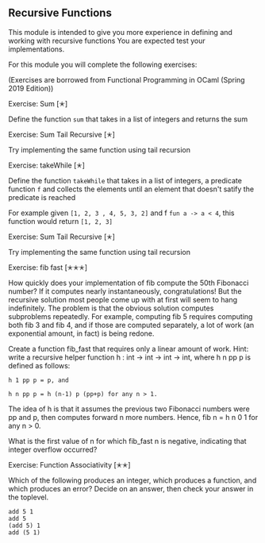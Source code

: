## Recursive Functions 

This module is intended to give you more experience in defining and working with recursive functions
You are expected test your implementations. 

For this module you will complete the following exercises:

(Exercises are borrowed from Functional Programming in OCaml (Spring 2019 Edition))

Exercise: Sum [✭]

Define the function `sum` that takes in a list of integers and returns the sum 

Exercise: Sum Tail Recursive [✭]

Try implementing the same function using tail recursion 

Exercise: takeWhile [✭]

Define the function `takeWhile` that takes in a list of integers, a predicate function `f` and collects the elements until an element that doesn't satify the predicate is reached

For example given `[1, 2, 3 , 4, 5, 3, 2]` and f `fun a -> a < 4`, this function would return `[1, 2, 3]`

Exercise: Sum Tail Recursive [✭]

Try implementing the same function using tail recursion 

Exercise: fib fast [✭✭✭]

How quickly does your implementation of fib compute the 50th Fibonacci number? If it computes nearly instantaneously, congratulations! But the recursive solution most people come up with at first will seem to hang indefinitely. The problem is that the obvious solution computes subproblems repeatedly. For example, computing fib 5 requires computing both fib 3 and fib 4, and if those are computed separately, a lot of work (an exponential amount, in fact) is being redone.

Create a function fib_fast that requires only a linear amount of work. Hint: write a recursive helper function h : int -> int -> int -> int, where h n pp p is defined as follows:

    h 1 pp p = p, and

    h n pp p = h (n-1) p (pp+p) for any n > 1.

The idea of h is that it assumes the previous two Fibonacci numbers were pp and p, then computes forward n more numbers. Hence, fib n = h n 0 1 for any n > 0.

What is the first value of n for which fib_fast n is negative, indicating that integer overflow occurred?

Exercise: Function Associativity [✭✭]

Which of the following produces an integer, which produces a function, and which produces an error? Decide on an answer, then check your answer in the toplevel.

    add 5 1
    add 5
    (add 5) 1
    add (5 1)
